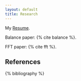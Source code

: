 ```yaml
---
layout: default
title: Research
---
```


My [Resume](../assets/resume.pdf).

Balance paper: {% cite balance %}.

FFT paper: {% cite fft %}.

References
----------

{% bibliography %}


